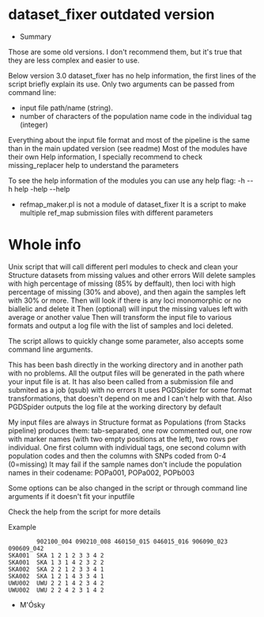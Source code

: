 # dataset_fixer outdated version

- Summary

Those are some old versions. I don't recommend them, but it's true that they are less complex and easier to use.

Below version 3.0 dataset_fixer has no help information, the first lines of the script briefly explain its use.
Only two arguments can be passed from command line:
  - input file path/name (string).
  - number of characters of the population name code in the individual tag (integer)
  
Everything about the input file format and most of the pipeline is the same than in the main updated version (see readme)
Most of the modules have their own Help information, I specially recommend to check missing_replacer help to understand the parameters

To see the help information of the modules you can use any help flag: -h --h help -help --help

  - refmap_maker.pl is not a module of dataset_fixer
  It is a script to make multiple ref_map submission files with different parameters
  


# Whole info
Unix script that will call different perl modules to check and clean your Structure datasets from missing values and other errors
Will delete samples with high percentage of missing (85% by deffault), then loci with high percentage of missing (30% and above), and then again the samples left with 30% or more.
Then will look if there is any loci monomorphic or no biallelic and delete it
Then (optional) will input the missing values left with average or another value
Then will transform the input file to various formats and output a log file with the list of samples and loci deleted.

The script allows to quickly change some parameter, also accepts some command line arguments.

This has been bash directly in the working directory and in another path with no problems. All the output files will be generated in the path where your input file is at.
It has also been called from a submission file and submited as a job (qsub) with no errors
It uses PGDSpider for some format transformations, that doesn't depend on me and I can't help with that. Also PGDSpider outputs the log file at the working directory by default

My input files are always in Structure format as Populations (from Stacks pipeline) produces them: tab-separated, one row commented out, one row with marker names (with two empty positions at the left), two rows per individual. One first column with individual tags, one second column with population codes and then the columns with SNPs coded from 0-4 (0=missing)
It may fail if the sample names don't include the population names in their codename: POPa001, POPa002, POPb003

Some options can be also changed in the script or through command line arguments if it doesn't fit your inputfile

Check the help from the script for more details

Example

            902100_004 090210_008 460150_015 046015_016 906090_023  090609_042
    SKA001  SKA 1 2 1 2 3 3 4 2
    SKA001  SKA 1 3 1 4 2 3 2 2
    SKA002  SKA 2 2 1 2 3 3 4 1
    SKA002  SKA 1 2 1 4 3 3 4 1
    UWU002  UWU 2 2 1 4 2 3 4 2
    UWU002  UWU 2 2 4 2 3 1 4 2

- M'Ósky
